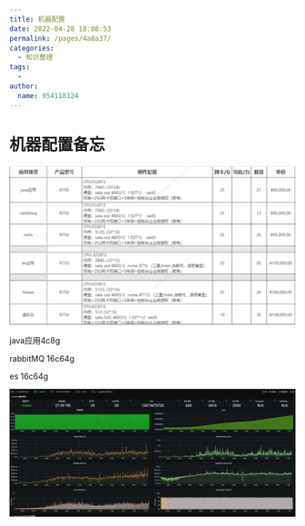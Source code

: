 ```yaml
---
title: 机器配置
date: 2022-04-28 18:08:53
permalink: /pages/4a8a37/
categories:
  - 知识整理
tags:
  - 
author: 
  name: 954118124
---
```


# 机器配置备忘

![](/img/media/608891e56d28aba1f3a91f58bdcdeeab.png)

java应用4c8g

rabbitMQ 16c64g

es 16c64g

![](/img/media/ec98116d99661863e733eb5e2f715b3d.png)